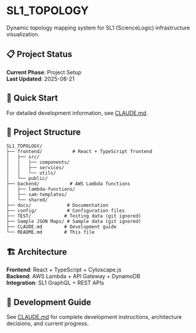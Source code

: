 # SL1_TOPOLOGY

Dynamic topology mapping system for SL1 (ScienceLogic) infrastructure visualization.

## 📋 Project Status
**Current Phase**: Project Setup  
**Last Updated**: 2025-08-21

## 🚀 Quick Start

For detailed development information, see [CLAUDE.md](./CLAUDE.md).

## 📁 Project Structure

```
SL1_TOPOLOGY/
├── frontend/           # React + TypeScript frontend
│   ├── src/
│   │   ├── components/
│   │   ├── services/
│   │   └── utils/
│   └── public/
├── backend/           # AWS Lambda functions
│   ├── lambda-functions/
│   ├── sam-templates/
│   └── shared/
├── docs/             # Documentation
├── config/           # Configuration files
├── TEST/            # Testing data (git ignored)
├── Sample JSON Maps/ # Sample data (git ignored)
├── CLAUDE.md        # Development guide
└── README.md        # This file
```

## 🏗️ Architecture

**Frontend**: React + TypeScript + Cytoscape.js  
**Backend**: AWS Lambda + API Gateway + DynamoDB  
**Integration**: SL1 GraphQL + REST APIs

## 📖 Development Guide

See [CLAUDE.md](./CLAUDE.md) for complete development instructions, architecture decisions, and current progress.